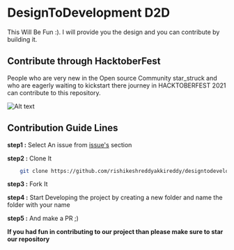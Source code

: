 # DesignToDevelopment D2D

This Will Be Fun :).
I will provide you the design and you can contribute by building it.

## Contribute through HacktoberFest

People who are very new in the Open source Community star_struck and who are eagerly waiting to kickstart there journey in HACKTOBERFEST 2021 can contribute to this repository.

![Alt text](https://user-images.githubusercontent.com/55646472/134764712-4ac53e96-2d8f-46a1-8946-4afb4d23abbb.png "Title")

## Contribution Guide Lines

**step1 :** Select An issue from  [issue's](https://github.com/rishikeshreddyakkireddy/designtodevelopment/issues) section

**step2 :** Clone It

```bash
    git clone https://github.com/rishikeshreddyakkireddy/designtodevelopment.git
```

**step3 :** Fork It

**step4 :** Start Developing the project by creating a new folder and name the folder with your name 

**step5 :** And make a PR ;)



**If you had fun in contributing to our project than please make sure to star our repository**
